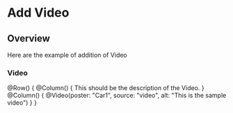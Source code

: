 # Add Video

## Overview
Here are the example of addition of Video

### Video

@Row() {
    @Column() {
       This should be the description of the Video.
    }
    @Column() {
       @Video(poster: "Car1", source: "video", alt: "This is the sample video")
    }
}
